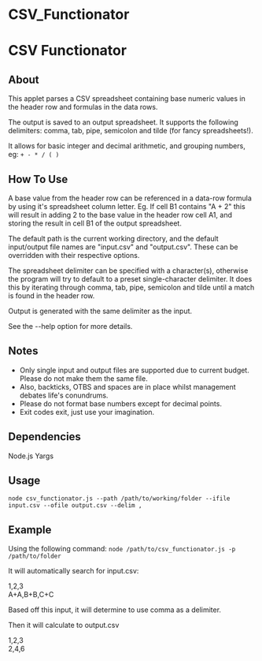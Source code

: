 # CSV_Functionator


CSV Functionator
================

About
-----
This applet parses a CSV spreadsheet containing base numeric values in the header row and formulas in the data rows.

The output is saved to an output spreadsheet. It supports the following delimiters: comma, tab, pipe, semicolon and tilde (for fancy spreadsheets!).

It allows for basic integer and decimal arithmetic, and grouping numbers, eg: `+ - * / ( )`

How To Use
----------
A base value from the header row can be referenced in a data-row formula by using it's spreadsheet column letter. Eg. If cell B1 contains "A + 2" this will result in adding 2 to the base value in the header row cell A1, and storing the result in cell B1 of the output spreadsheet.

The default path is the current working directory, and the default input/output file names are "input.csv" and "output.csv". These can be overridden with their respective options.

The spreadsheet delimiter can be specified with a character(s), otherwise the program will try to default to a preset single-character delimiter. It does this by iterating through comma, tab, pipe, semicolon and tilde until a match is found in the header row.

Output is generated with the same delimiter as the input.

See the --help option for more details.

Notes
-----
* Only single input and output files are supported due to current budget. Please do not make them the same file.
* Also, backticks, OTBS and spaces are in place whilst management debates life's conundrums.
* Please do not format base numbers except for decimal points.
* Exit codes exit, just use your imagination.

Dependencies
------------
Node.js
Yargs

Usage
-----
`node csv_functionator.js --path /path/to/working/folder --ifile input.csv --ofile output.csv --delim ,`

Example
-------
Using the following command:
`node /path/to/csv_functionator.js -p /path/to/folder`

It will automatically search for input.csv:

1,2,3  
A+A,B+B,C+C

Based off this input, it will determine to use comma as a delimiter.

Then it will calculate to output.csv

1,2,3  
2,4,6

